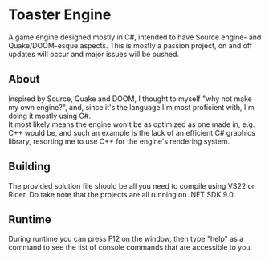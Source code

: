 # Toaster Engine
A game engine designed mostly in C#, intended to have Source engine- and Quake/DOOM-esque aspects. This is mostly a passion project, on and off updates will occur and major issues will be pushed.

## About
Inspired by Source, Quake and DOOM, I thought to myself "why not make my own engine?", and, since it's the language I'm most proficient with, I'm doing it mostly using C#. \
It most likely means the engine won't be as optimized as one made in, e.g. C++ would be, and such an example is the lack of an efficient C# graphics library, resorting me to use C++ for the engine's rendering system.

## Building
The provided solution file should be all you need to compile using VS22 or Rider. Do take note that the projects are all running on .NET SDK 9.0.

## Runtime
During runtime you can press F12 on the window, then type "help" as a command to see the list of console commands that are accessible to you.
